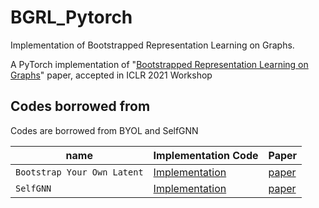 # BGRL_Pytorch
Implementation of Bootstrapped Representation Learning on Graphs.

A PyTorch implementation of "<a href="https://arxiv.org/pdf/2102.06514.pdf">Bootstrapped Representation Learning on Graphs</a>" paper, accepted in ICLR 2021 Workshop

## Codes borrowed from
Codes are borrowed from BYOL and SelfGNN


| name        | Implementation Code | Paper   |
| ----------- | ------------------- | ------- | 
| `Bootstrap Your Own Latent`| <a href="https://github.com/lucidrains/byol-pytorch">Implementation</a>| <a href="https://arxiv.org/pdf/2006.07733.pdf">paper</a>|
| `SelfGNN`| <a href="https://github.com/zekarias-tilahun/SelfGNN">Implementation</a>| <a href="https://arxiv.org/pdf/2103.14958.pdf">paper</a>|

